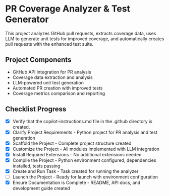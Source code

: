 # PR Coverage Analyzer & Test Generator

This project analyzes GitHub pull requests, extracts coverage data, uses LLM to generate unit tests for improved coverage, and automatically creates pull requests with the enhanced test suite.

## Project Components
- GitHub API integration for PR analysis
- Coverage data extraction and analysis
- LLM-powered unit test generation
- Automated PR creation with improved tests
- Coverage metrics comparison and reporting

## Checklist Progress
- [x] Verify that the copilot-instructions.md file in the .github directory is created.
- [x] Clarify Project Requirements - Python project for PR analysis and test generation
- [x] Scaffold the Project - Complete project structure created
- [x] Customize the Project - All modules implemented with LLM integration
- [x] Install Required Extensions - No additional extensions needed
- [x] Compile the Project - Python environment configured, dependencies installed, tests passing
- [x] Create and Run Task - Task created for running the analyzer
- [ ] Launch the Project - Ready for launch with environment configuration
- [x] Ensure Documentation is Complete - README, API docs, and development guide created
